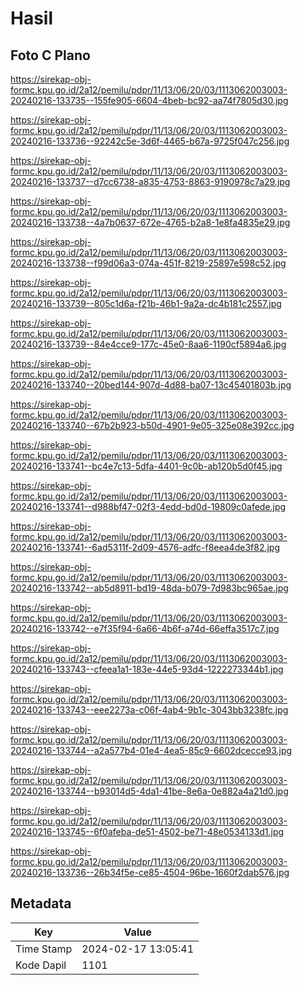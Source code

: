 # Hasil

## Foto C Plano

https://sirekap-obj-formc.kpu.go.id/2a12/pemilu/pdpr/11/13/06/20/03/1113062003003-20240216-133735--155fe905-6604-4beb-bc92-aa74f7805d30.jpg

https://sirekap-obj-formc.kpu.go.id/2a12/pemilu/pdpr/11/13/06/20/03/1113062003003-20240216-133736--92242c5e-3d6f-4465-b67a-9725f047c256.jpg

https://sirekap-obj-formc.kpu.go.id/2a12/pemilu/pdpr/11/13/06/20/03/1113062003003-20240216-133737--d7cc6738-a835-4753-8863-9190978c7a29.jpg

https://sirekap-obj-formc.kpu.go.id/2a12/pemilu/pdpr/11/13/06/20/03/1113062003003-20240216-133738--4a7b0637-672e-4765-b2a8-1e8fa4835e29.jpg

https://sirekap-obj-formc.kpu.go.id/2a12/pemilu/pdpr/11/13/06/20/03/1113062003003-20240216-133738--f99d06a3-074a-451f-8219-25897e598c52.jpg

https://sirekap-obj-formc.kpu.go.id/2a12/pemilu/pdpr/11/13/06/20/03/1113062003003-20240216-133739--805c1d6a-f21b-46b1-9a2a-dc4b181c2557.jpg

https://sirekap-obj-formc.kpu.go.id/2a12/pemilu/pdpr/11/13/06/20/03/1113062003003-20240216-133739--84e4cce9-177c-45e0-8aa6-1190cf5894a6.jpg

https://sirekap-obj-formc.kpu.go.id/2a12/pemilu/pdpr/11/13/06/20/03/1113062003003-20240216-133740--20bed144-907d-4d88-ba07-13c45401803b.jpg

https://sirekap-obj-formc.kpu.go.id/2a12/pemilu/pdpr/11/13/06/20/03/1113062003003-20240216-133740--67b2b923-b50d-4901-9e05-325e08e392cc.jpg

https://sirekap-obj-formc.kpu.go.id/2a12/pemilu/pdpr/11/13/06/20/03/1113062003003-20240216-133741--bc4e7c13-5dfa-4401-9c0b-ab120b5d0f45.jpg

https://sirekap-obj-formc.kpu.go.id/2a12/pemilu/pdpr/11/13/06/20/03/1113062003003-20240216-133741--d988bf47-02f3-4edd-bd0d-19809c0afede.jpg

https://sirekap-obj-formc.kpu.go.id/2a12/pemilu/pdpr/11/13/06/20/03/1113062003003-20240216-133741--6ad5311f-2d09-4576-adfc-f8eea4de3f82.jpg

https://sirekap-obj-formc.kpu.go.id/2a12/pemilu/pdpr/11/13/06/20/03/1113062003003-20240216-133742--ab5d8911-bd19-48da-b079-7d983bc965ae.jpg

https://sirekap-obj-formc.kpu.go.id/2a12/pemilu/pdpr/11/13/06/20/03/1113062003003-20240216-133742--e7f35f94-6a66-4b6f-a74d-66effa3517c7.jpg

https://sirekap-obj-formc.kpu.go.id/2a12/pemilu/pdpr/11/13/06/20/03/1113062003003-20240216-133743--cfeea1a1-183e-44e5-93d4-1222273344b1.jpg

https://sirekap-obj-formc.kpu.go.id/2a12/pemilu/pdpr/11/13/06/20/03/1113062003003-20240216-133743--eee2273a-c06f-4ab4-9b1c-3043bb3238fc.jpg

https://sirekap-obj-formc.kpu.go.id/2a12/pemilu/pdpr/11/13/06/20/03/1113062003003-20240216-133744--a2a577b4-01e4-4ea5-85c9-6602dcecce93.jpg

https://sirekap-obj-formc.kpu.go.id/2a12/pemilu/pdpr/11/13/06/20/03/1113062003003-20240216-133744--b93014d5-4da1-41be-8e6a-0e882a4a21d0.jpg

https://sirekap-obj-formc.kpu.go.id/2a12/pemilu/pdpr/11/13/06/20/03/1113062003003-20240216-133745--6f0afeba-de51-4502-be71-48e0534133d1.jpg

https://sirekap-obj-formc.kpu.go.id/2a12/pemilu/pdpr/11/13/06/20/03/1113062003003-20240216-133736--26b34f5e-ce85-4504-96be-1660f2dab576.jpg


## Metadata

| Key        | Value               |
| ---------- | ------------------- |
| Time Stamp | 2024-02-17 13:05:41 |
| Kode Dapil | 1101                |




